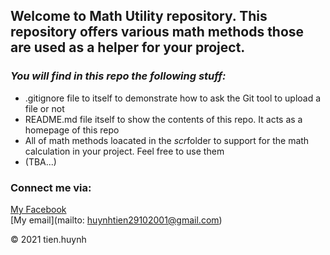 ## Welcome to Math Utility repository. This repository offers various math methods those are used as a helper for your project.

### *_You will find in this repo the following stuff:_*
* .gitignore file to itself to demonstrate how to ask the Git tool to upload a file or not
* README.md file itself to show the contents of this repo. It acts as a homepage of this repo
* All of math methods loacated in  the *scr*folder to support for the math calculation in your project. Feel free to use them
* (TBA...)

### Connect me via:
[My Facebook](https://www.facebook.com/tien.huynhlethuy.it/)  
[My email](mailto: huynhtien29102001@gmail.com)

© 2021 tien.huynh 

